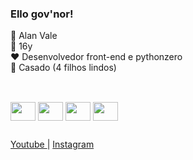 ### Ello gov'nor!

🎃 Alan Vale <br>
🎈 16y <br>
❤ Desenvolvedor front-end e pythonzero <br>
🤵 Casado (4 filhos lindos)

##
  
<div style="display: inline-block"><br>
  <img align="center" width="40" height="30" src="https://cdn.jsdelivr.net/gh/devicons/devicon/icons/html5/html5-original.svg" />
  <img align="center" width="40" height="30" src="https://cdn.jsdelivr.net/gh/devicons/devicon/icons/css3/css3-original.svg" />
  <img align="center" width="40" height="30" src="https://cdn.jsdelivr.net/gh/devicons/devicon/icons/javascript/javascript-original.svg" />
  <img align="center" width="40" height="30" src="https://cdn.jsdelivr.net/gh/devicons/devicon/icons/python/python-original.svg" />
</div>
  
##

<div>
  <a href="https://youtube/alaanvv" target="_blank"> Youtube </a> | <a href="https://instagram.com/alaan_vv"> Instagram <a>
</div>  
